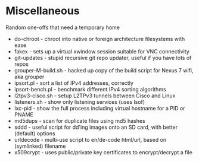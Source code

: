 # Miscellaneous
Random one-offs that need a temporary home

  * do-chroot - chroot into native or foreign architecture filesystems with ease  
  * fakex - sets up a virtual xwindow session suitable for VNC connectivity  
  * git-updates - stupid recursive git repo updater, useful if you have lots of repos  
  * grouper-M-build.sh - hacked up copy of the build script for Nexus 7 wifi, aka grouper  
  * ipsort.pl - sort a list of IPv4 addresses, correctly  
  * ipsort-bench.pl - benchmark different IPv4 sorting algorithms  
  * l2tpv3-cisco.sh - setup L2TPv3 tunnels between Cisco and Linux  
  * listeners.sh - show only listening services (uses lsof)  
  * lxc-pid - show the full process including virtual hostname for a PID or PNAME  
  * md5dups - scan for duplicate files using md5 hashes  
  * sddd - useful script for dd'ing images onto an SD card, with better (default) options  
  * urldecode - multi-use script to en/de-code html/url, based on (symlinked) filename  
  * x509crypt - uses public/private key certificates to encrypt/decrypt a file  


